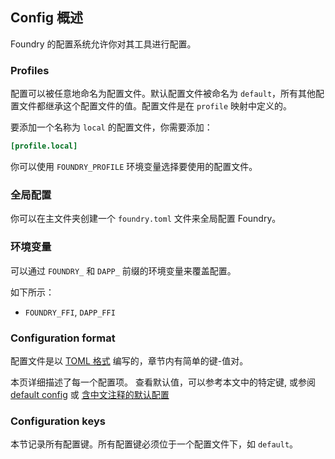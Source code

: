 ## Config 概述

Foundry 的配置系统允许你对其工具进行配置。

### Profiles

配置可以被任意地命名为配置文件。默认配置文件被命名为 `default`，所有其他配置文件都继承这个配置文件的值。配置文件是在 `profile` 映射中定义的。

要添加一个名称为 `local` 的配置文件，你需要添加：

```toml
[profile.local]
```

你可以使用 `FOUNDRY_PROFILE` 环境变量选择要使用的配置文件。

### 全局配置

你可以在主文件夹创建一个 `foundry.toml` 文件来全局配置 Foundry。

### 环境变量

可以通过 `FOUNDRY_` 和 `DAPP_` 前缀的环境变量来覆盖配置。

如下所示：

- `FOUNDRY_FFI`, `DAPP_FFI`

### Configuration format

配置文件是以 [TOML 格式](https://toml.io) 编写的，章节内有简单的键-值对。

本页详细描述了每一个配置项。 查看默认值，可以参考本文中的特定键, 或参阅 [default config](/static/config.default.toml)  或  [含中文注释的默认配置](/static/config.default.zh.toml)

### Configuration keys

本节记录所有配置键。所有配置键必须位于一个配置文件下，如 `default`。
